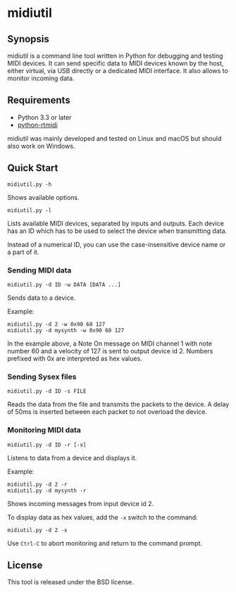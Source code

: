 # midiutil

## Synopsis

midiutil is a command line tool written in Python for debugging and testing MIDI devices.
It can send specific data to MIDI devices known by the host, either virtual, via USB directly or a dedicated MIDI interface. It also allows
to monitor incoming data.

## Requirements

- Python 3.3 or later
- [python-rtmidi](http://pypi.python.org/pypi/python-rtmidi/)

midiutil was mainly developed and tested on Linux and macOS but should also work on Windows.

## Quick Start

    midiutil.py -h

Shows available options.

    midiutil.py -l

Lists available MIDI devices, separated by inputs and outputs.
Each device has an ID which has to be used to select the device
when transmitting data.

Instead of a numerical ID, you can use the case-insensitive device name or a part of it.

### Sending MIDI data

    midiutil.py -d ID -w DATA [DATA ...]

Sends data to a device.

Example:

    midiutil.py -d 2 -w 0x90 60 127
    midiutil.py -d mysynth -w 0x90 60 127

In the example above, a Note On message on MIDI channel 1 with note number 60
and a velocity of 127 is sent to output device id 2.
Numbers prefixed with 0x are interpreted as hex values.

### Sending Sysex files

    midiutil.py -d ID -s FILE

Reads the data from the file and transmits the packets to the device. A delay of 50ms is inserted between each packet to not overload the device.

### Monitoring MIDI data

    midiutil.py -d ID -r [-x]

Listens to data from a device and displays it.

Example:

    midiutil.py -d 2 -r
    midiutil.py -d mysynth -r

Shows incoming messages from input device id 2.

To display data as hex values, add the `-x` switch to the command:

    midiutil.py -d 2 -x

Use `Ctrl-C` to abort monitoring and return to the command prompt.

## License

This tool is released under the BSD license.
